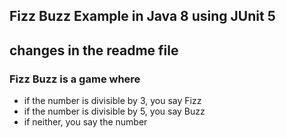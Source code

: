 ## Fizz Buzz Example in Java 8 using JUnit 5
## changes in the readme file
### Fizz Buzz is a game where
- if the number is divisible by 3, you say Fizz
- if the number is divisible by 5, you say Buzz
- if neither, you say the number
